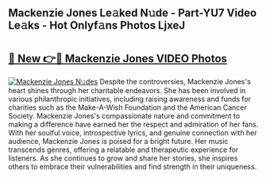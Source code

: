 ## Mackenzie Jones Le𝚊ked N𝚞de - Part-YU7 Video Le𝚊ks - Hot Onlyf𝚊ns Photos LjxeJ

# <h2><a href="http://ab48737.deff.icu/?id=Mackenzie+Jones">🔗 New 👉🔴 Mackenzie Jones VIDEO Photos</a></h2>

[![Mackenzie Jones N𝚞des](https://i.imgur.com/rIISA9y.gif)](http://ab48737.deff.icu/?id=Mackenzie+Jones)
Despite the controversies, Mackenzie Jones's heart shines through her charitable endeavors. She has been involved in various philanthropic initiatives, including raising awareness and funds for charities such as the Make-A-Wish Foundation and the American Cancer Society. Mackenzie Jones's compassionate nature and commitment to making a difference have earned her the respect and admiration of her fans. With her soulful voice, introspective lyrics, and genuine connection with her audience, Mackenzie Jones is poised for a bright future. Her music transcends genres, offering a relatable and therapeutic experience for listeners. As she continues to grow and share her stories, she inspires others to embrace their vulnerabilities and find strength in their uniqueness.
